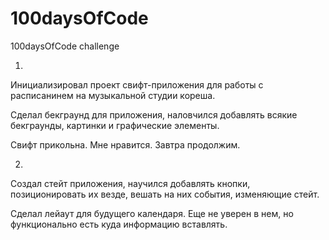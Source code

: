 # 100daysOfCode
100daysOfCode challenge 

01. 
Инициализировал проект свифт-приложения для работы с расписанинем на музыкальной студии кореша.

Сделал бекграунд для приложения, наловчился добавлять всякие бекграунды, картинки и графические элементы.

Свифт прикольна. Мне нравится. Завтра продолжим.

02. 
Создал стейт приложения, научился добавлять кнопки, позиционировать их везде, вешать на них события, изменяющие стейт. 

Сделал лейаут для будущего календаря. Еще не уверен в нем, но функционально есть куда информацию вставлять.

